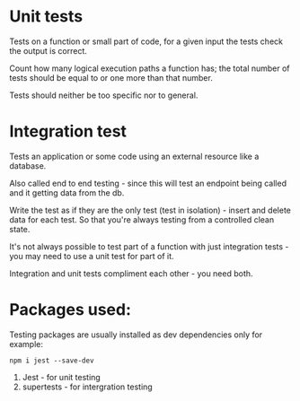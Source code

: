 # Unit tests

Tests on a function or small part of code, for a given input the tests check the output is correct.

Count how many logical execution paths a function has; the total number of tests should be equal to or one more than that number.

Tests should neither be too specific nor to general.

# Integration test

Tests an application or some code using an external resource like a database.

Also called end to end testing - since this will test an endpoint being called and it getting data from the db.

Write the test as if they are the only test (test in isolation) - insert and delete data for each test. So that you're always testing from a controlled clean state.

It's not always possible to test part of a function with just integration tests - you may need to use a unit test for part of it.

Integration and unit tests compliment each other - you need both.

# Packages used:

Testing packages are usually installed as dev dependencies only for example:

`npm i jest --save-dev`

1. Jest - for unit testing
2. supertests - for intergration testing
